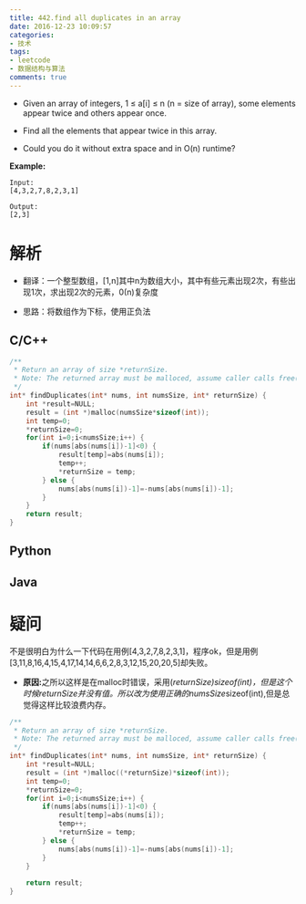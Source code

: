 ```yaml
---
title: 442.find all duplicates in an array
date: 2016-12-23 10:09:57
categories:
- 技术
tags:
- leetcode
- 数据结构与算法
comments: true
---
```


+ Given an array of integers, 1 ≤ a[i] ≤ n (n = size of array), some elements appear twice and others appear once.

+ Find all the elements that appear twice in this array.

+ Could you do it without extra space and in O(n) runtime?

<b>Example:</b>
```
Input:
[4,3,2,7,8,2,3,1]

Output:
[2,3]
```
# 解析
+ 翻译：一个整型数组，[1,n]其中n为数组大小，其中有些元素出现2次，有些出现1次，求出现2次的元素，0(n)复杂度
<!--more-->
+ 思路：将数组作为下标，使用正负法
## C/C++
```cpp
/**
 * Return an array of size *returnSize.
 * Note: The returned array must be malloced, assume caller calls free().
 */
int* findDuplicates(int* nums, int numsSize, int* returnSize) {
    int *result=NULL;
    result = (int *)malloc(numsSize*sizeof(int));
    int temp=0;
    *returnSize=0;
    for(int i=0;i<numsSize;i++) {
        if(nums[abs(nums[i])-1]<0) {
            result[temp]=abs(nums[i]);
            temp++;
            *returnSize = temp;
        } else {
            nums[abs(nums[i])-1]=-nums[abs(nums[i])-1];
        }
    }
    return result;
}
```
## Python
## Java
# 疑问
不是很明白为什么一下代码在用例[4,3,2,7,8,2,3,1]，程序ok，但是用例[3,11,8,16,4,15,4,17,14,14,6,6,2,8,3,12,15,20,20,5]却失败。

+ <b>原因:</b>之所以这样是在malloc时错误，采用(*returnSize)*sizeof(int)，但是这个时候*returnSize并没有值。所以改为使用正确的numsSize*sizeof(int),但是总觉得这样比较浪费内存。
```cpp
/**
 * Return an array of size *returnSize.
 * Note: The returned array must be malloced, assume caller calls free().
 */
int* findDuplicates(int* nums, int numsSize, int* returnSize) {
    int *result=NULL;
    result = (int *)malloc((*returnSize)*sizeof(int));
    int temp=0;
    *returnSize=0;
    for(int i=0;i<numsSize;i++) {
        if(nums[abs(nums[i])-1]<0) {
            result[temp]=abs(nums[i]);
            temp++;
            *returnSize = temp;
        } else {
            nums[abs(nums[i])-1]=-nums[abs(nums[i])-1];
        }
    }
    
    return result;
}
```
